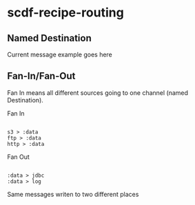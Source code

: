# scdf-recipe-routing

## Named Destination

Current message example goes here

## Fan-In/Fan-Out

Fan In means all different sources going to one channel (named Destination).

Fan In

```shell

s3 > :data
ftp > :data
http > :data

```

Fan Out

```shell

:data > jdbc
:data > log

```

Same messages writen to two different places
